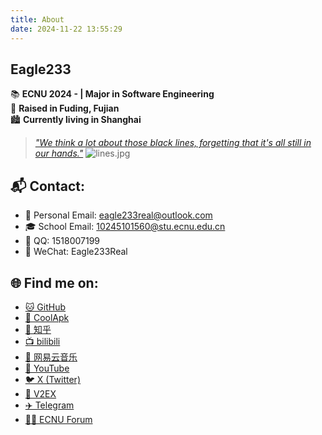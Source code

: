 ```yaml
---
title: About
date: 2024-11-22 13:55:29
---
```


## **Eagle233**  

📚 **ECNU 2024 - | Major in Software Engineering**  
🏡 **Raised in Fuding, Fujian**  
🏙️ **Currently living in Shanghai**  

> [*"We think a lot about those black lines, forgetting that it's all still in our hands."*](https://x.com/waitbutwhy/status/1367871165319049221)
![lines.jpg](https://s2.loli.net/2025/03/31/AwFbxP63DWZH5j8.jpg)

## **📬 Contact:**  

- 📧 Personal Email: [eagle233real@outlook.com](mailto:eagle233real@outlook.com)  
- 🎓 School Email: [10245101560@stu.ecnu.edu.cn](mailto:10245101560@stu.ecnu.edu.cn)  
- 💬 QQ: 1518007199  
- 💬 WeChat: Eagle233Real

## **🌐 Find me on:**  

- [🐱 GitHub](https://github.com/Eagle233Fake)  
- [📱 CoolApk](http://www.coolapk.com/u/1811396)  
- [🤔 知乎](https://www.zhihu.com/people/About_Ho)  
- [📺 bilibili](https://space.bilibili.com/33175445)  
- [🎵 网易云音乐](https://music.163.com/#/user/home?id=6491459085)  
- [🎥 YouTube](https://www.youtube.com/@Eagle233Real)  
- [🐦 X (Twitter)](https://x.com/Eagle233_Real)  
- [💬 V2EX](https://www.v2ex.com/member/Eagle233)
- [✈️ Telegram](https://t.me/Eagle233Fake)  
- [🧑‍💻 ECNU Forum](https://ecnu.im/u/Eagle233)
